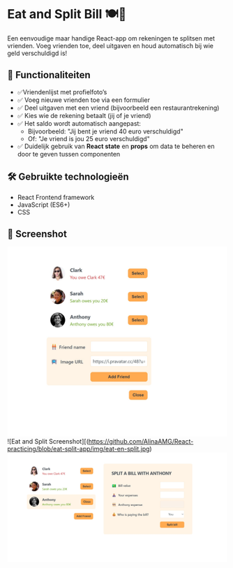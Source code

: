 
# Eat and Split Bill 🍽️💸

Een eenvoudige maar handige React-app om rekeningen te splitsen met vrienden. Voeg vrienden toe, deel uitgaven en houd automatisch bij wie geld verschuldigd is!

## 🚀 Functionaliteiten

- ✅Vriendenlijst met profielfoto’s
- ✅ Voeg nieuwe vrienden toe via een formulier
- ✅ Deel uitgaven met een vriend (bijvoorbeeld een restaurantrekening)
- ✅ Kies wie de rekening betaalt (jij of je vriend)
- ✅ Het saldo wordt automatisch aangepast:
  - Bijvoorbeeld: "Jij bent je vriend 40 euro verschuldigd"
  - Of: "Je vriend is jou 25 euro verschuldigd"
- ✅ Duidelijk gebruik van **React state** en **props** om data te beheren en door te geven tussen componenten

## 🛠️ Gebruikte technologieën

- React Frontend framework
- JavaScript (ES6+)
- CSS

## 📸 Screenshot



![Eat and Split Screenshot](https://github.com/AlinaAMG/React-practicing/blob/eat-split-app/img/bill.jpg)
![Eat and Split Screenshot][(https://github.com/AlinaAMG/React-practicing/blob/eat-split-app/img/eat-en-split.jpg)
![Eat and Split Screenshot](https://github.com/AlinaAMG/React-practicing/blob/eat-split-app/img/splibill.jpg)

